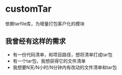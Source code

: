 # customTar
  依赖tarfile库，为增量打包客户化的模块
  
## 我曾经有这样的需求
  - 有一份代码清单，和项目路径，想将清单打成tar包
  - 有一个tar包，我想获得它的文件清单
  - 我想要N天/N小时/N分钟内有改动的文件清单和tar包
